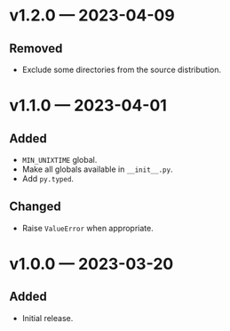 
<a id='changelog-v1.2.0'></a>
# v1.2.0 — 2023-04-09

## Removed

- Exclude some directories from the source distribution.

<a id='changelog-v1.1.0'></a>
# v1.1.0 — 2023-04-01

## Added

- `MIN_UNIXTIME` global.
- Make all globals available in `__init__.py`.
- Add `py.typed`.

## Changed

- Raise `ValueError` when appropriate.

<a id='changelog-v1.0.0'></a>
# v1.0.0 — 2023-03-20

## Added

- Initial release.
